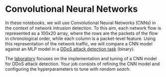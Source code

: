 # Convolutional Neural Networks
In these notebooks, we will use Convolutional Neural Networks (CNNs) in the context of network intrusion detection. To this aim, each network flow is represented as a 100x20 array, where the rows are the packets of the flow in chronological order, while each column is a packet-level feature. Using this representation of the network traffic, we will compare a CNN model against an MLP model in a [DDoS attack detection task](./CNNvsMLP.ipynb) (binary).  

The [laboratory](./cnn-training-tuning-lab.ipynb) focuses on the implementation and tuning of a CNN model for DDoS attack detection. Your job consists of refining the CNN model and configuring the hyperparameters to tune with *random seach*.